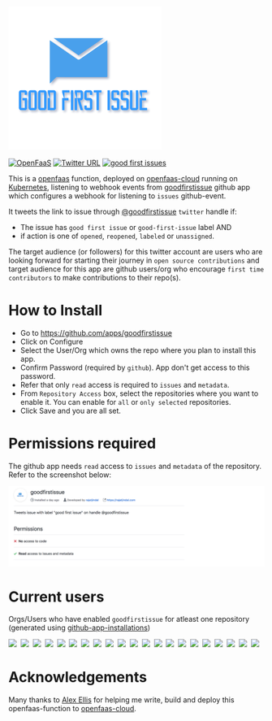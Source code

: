 [![GoodFirstIssue](docs/goodfirstissue.png)](https://github.com/rajatjindal/goodfirstissue) 

[![OpenFaaS](https://img.shields.io/badge/openfaas-cloud-blue.svg)](https://www.openfaas.com)  [![Twitter URL](https://img.shields.io/twitter/follow/goodfirstissue.svg?label=Follow&style=social)](https://twitter.com/goodfirstissue) [![good first issues](https://img.shields.io/github/issues/rajatjindal/goodfirstissue/good%20first%20issue.svg
)](https://github.com/rajatjindal/goodfirstissue/issues?q=is%3Aissue+is%3Aopen+label%3A%22good+first+issue%22) 

This is a [openfaas](https://www.openfaas.com) function, deployed on [openfaas-cloud](https://github.com/openfaas/openfaas-cloud) running on [Kubernetes](https://github.com/kubernetes/kubernetes), listening to webhook events from [goodfirstissue](https://github.com/apps/goodfirstissue) github app which configures a webhook for listening to `issues` github-event. 

It tweets the link to issue through [@goodfirstissue](https://twitter.com/goodfirstissue) `twitter` handle if:

- The issue has `good first issue` or `good-first-issue` label AND
- if action is one of `opened`, `reopened`, `labeled` or `unassigned`.

The target audience (or followers) for this twitter account are users who are looking forward for starting their journey in `open source contributions` and target audience for this app are github users/org who encourage `first time contributors` to make contributions to their repo(s).

# How to Install

- Go to https://github.com/apps/goodfirstissue
- Click on Configure
- Select the User/Org which owns the repo where you plan to install this app.
- Confirm Password (required by `github`). App don't get access to this password.
- Refer that only `read` access is required to `issues` and `metadata`.
- From `Repository Access` box, select the repositories where you want to enable it. You can enable for `all` or `only selected` repositories.
- Click Save and you are all set.

# Permissions required

The github app needs `read` access to `issues` and `metadata` of the repository. Refer to the screenshot below:

![Permissions](docs/permissions.png)

# Current users

Orgs/Users who have enabled `goodfirstissue` for atleast one repository (generated using [github-app-installations](https://github.com/rajatjindal/github-app-installations))

<a href="https://github.com/developerfred"><img src="https://github.com/developerfred.png" width="100"></a><span width="10px">&nbsp;</span>
<a href="https://github.com/helm"><img src="https://github.com/helm.png" width="100"></a><span width="10px">&nbsp;</span>
<a href="https://github.com/asyncapi"><img src="https://github.com/asyncapi.png" width="100"></a><span width="10px">&nbsp;</span>
<a href="https://github.com/inlets"><img src="https://github.com/inlets.png" width="100"></a><span width="10px">&nbsp;</span>
<a href="https://github.com/openfaas-incubator"><img src="https://github.com/openfaas-incubator.png" width="100"></a><span width="10px">&nbsp;</span>
<a href="https://github.com/fastify"><img src="https://github.com/fastify.png" width="100"></a><span width="10px">&nbsp;</span>
<a href="https://github.com/storyscript"><img src="https://github.com/storyscript.png" width="100"></a><span width="10px">&nbsp;</span>
<a href="https://github.com/tektoncd"><img src="https://github.com/tektoncd.png" width="100"></a><span width="10px">&nbsp;</span>
<a href="https://github.com/openfaas"><img src="https://github.com/openfaas.png" width="100"></a><span width="10px">&nbsp;</span>
<a href="https://github.com/zuzakistan"><img src="https://github.com/zuzakistan.png" width="100"></a><span width="10px">&nbsp;</span>
<a href="https://github.com/apache"><img src="https://github.com/apache.png" width="100"></a><span width="10px">&nbsp;</span>
<a href="https://github.com/sakuli"><img src="https://github.com/sakuli.png" width="100"></a><span width="10px">&nbsp;</span>
<a href="https://github.com/rajatjindal"><img src="https://github.com/rajatjindal.png" width="100"></a><span width="10px">&nbsp;</span>
<a href="https://github.com/google"><img src="https://github.com/google.png" width="100"></a><span width="10px">&nbsp;</span>
<a href="https://github.com/jetstack"><img src="https://github.com/jetstack.png" width="100"></a><span width="10px">&nbsp;</span>
<a href="https://github.com/pmlopes"><img src="https://github.com/pmlopes.png" width="100"></a><span width="10px">&nbsp;</span>
<a href="https://github.com/reactiverse"><img src="https://github.com/reactiverse.png" width="100"></a><span width="10px">&nbsp;</span>
<a href="https://github.com/citrusframework"><img src="https://github.com/citrusframework.png" width="100"></a><span width="10px">&nbsp;</span>
<a href="https://github.com/Ewocker"><img src="https://github.com/Ewocker.png" width="100"></a><span width="10px">&nbsp;</span>
<a href="https://github.com/nut-tree"><img src="https://github.com/nut-tree.png" width="100"></a><span width="10px">&nbsp;</span>
<a href="https://github.com/alexellis"><img src="https://github.com/alexellis.png" width="100"></a><span width="10px">&nbsp;</span>


# Acknowledgements

Many thanks to [Alex Ellis](https://twitter.com/alexellisuk) for helping me write, build and deploy this openfaas-function to [openfaas-cloud](https://github.com/openfaas/openfaas-cloud).
